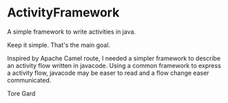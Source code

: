 # ActivityFramework
A simple framework to write activities in java.

Keep it simple. That's the main goal.

Inspired by Apache Camel route, I needed a simpler framework to describe an activity flow written in javacode.
Using a common framework to express a activity flow, javacode may be easer to read and a flow change
easer communicated.

Tore Gard
